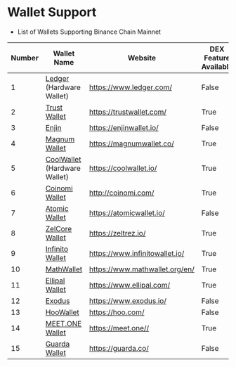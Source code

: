 # Wallet Support

* List of Wallets Supporting Binance Chain Mainnet

| Number | Wallet Name                                            | Website                          |DEX Feature Available|
| ------ | ------------------------------------------------------ | -------------------------------- |-----|
| 1      | [Ledger](wallets/ledger.md) (Hardware Wallet)          | <https://www.ledger.com/>        |False|
| 2      | [Trust Wallet](wallets/Trust-Wallet.md)                | <https://trustwallet.com/>       |True|
| 3      | [Enjin](wallets/Enjin.md)                              | <https://enjinwallet.io/>        |False|
| 4      | [Magnum Wallet](wallets/Magnum.md)                     | <https://magnumwallet.co/>       |True|
| 5      | [CoolWallet](wallets/Cool-Wallet.md) (Hardware Wallet) | <https://coolwallet.io/>         |True|
| 6      | [Coinomi Wallet](wallets/Coinomi-Wallet.md)            | <http://coinomi.com/>            |True|
| 7      | [Atomic Wallet](wallets/Atomic-Wallet.md)              | <https://atomicwallet.io/>       |False|
| 8      | [ZelCore Wallet](wallets/ZelCore-Wallet.md)            | <https://zeltrez.io/>            |True|
| 9      | [Infinito Wallet](wallets/Infinito-Wallet.md)          | <https://www.infinitowallet.io/> |True|
| 10     | [MathWallet](wallets/Math-Wallet.md)                   | <https://www.mathwallet.org/en/> |True|
| 11     | [Ellipal Wallet](wallets/Ellipal-Wallet.md)            | <https://www.ellipal.com/>       |True|
| 12     | [Exodus](wallets/Exodus.md)                            | <https://www.exodus.io/>         |False|
| 13     | [HooWallet](wallets/Hoo-Wallet.md)                     | <https://hoo.com/>               |False|
| 14     | [MEET.ONE Wallet](wallets/meet.md)                     | <https://meet.one//>             |True|
| 15     | [Guarda Wallet](wallets/Guarda.md)                     | <https://guarda.co/>             |False|


